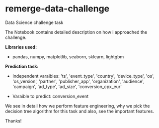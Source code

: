 # remerge-data-challenge
Data Science challenge task

The Notebook contains detailed description on how i approached the challenge.

**Libraries used:**

* pandas, numpy, matplotlib, seaborn, sklearn, lightgbm

**Prediction task:**

* Independent varaibles: 'ts', 'event_type', 'country', 'device_type', 'os', 'os_version', 'partner', 'publisher_app', 'organization', 'audience', 'campaign', 'ad_type', 'ad_size', 'conversion_cpx_eur'

* Varaible to predict: conversion_event

We see in detail how we perform feature engineering, why we pick the decision tree algorithm for this task and also, see the important features.

Thanks!
